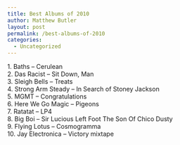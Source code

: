 ```yaml
---
title: Best Albums of 2010
author: Matthew Butler
layout: post
permalink: /best-albums-of-2010
categories:
  - Uncategorized
---
```

<div>
  1. Baths &#8211; Cerulean<br /> 2. Das Racist &#8211; Sit Down, Man<br /> 3. Sleigh Bells &#8211; Treats<br /> 4. Strong Arm Steady &#8211; In Search of Stoney Jackson<br /> 5. MGMT &#8211; Congratulations<br /> 6. Here We Go Magic &#8211; Pigeons<br /> 7. Ratatat &#8211; LP4<br /> 8. Big Boi &#8211; Sir Lucious Left Foot The Son Of Chico Dusty<br /> 9. Flying Lotus &#8211; Cosmogramma<br /> 10. Jay Electronica &#8211; Victory mixtape
</div>